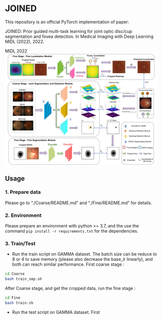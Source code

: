 # JOINED
This repository is an official PyTorch implementation of paper:

JOINED:  Prior guided multi-task learning for joint optic disc/cup segmentation and fovea detection. In Medical Imaging with Deep Learning MIDL (2022), 2022.

MIDL 2022
![image](https://github.com/HuaqingHe/JOINED/blob/main/Figs/fig1_pipeline.png)

## Usage
### 1. Prepare data
Please go to "./Coarse/README.md" and "./Fine/README.md" for details.


### 2. Environment
Please prepare an environment with python >= 3.7, and the use the command ```pip install -r requirements.txt``` for the dependencies.

### 3. Train/Test

* Run the train script on GAMMA dataset. The batch size can be reduce to 8 or 4 to save memory (please also decrease the base_lr linearly), and both can reach similar performance. First coarse stage :
```bash 
cd Coarse
bash train_smp.sh
```
After Coarse stage, and get the cropped data, run the fine stage :
```bash
cd Fine
bash train.sh
```

* Run the test script on GAMMA dataset.
First
